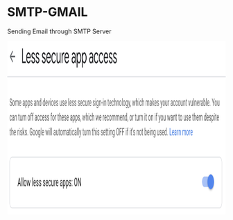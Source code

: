 # SMTP-GMAIL
Sending Email through SMTP Server


<img src="screenshots/less-secure-app-access.png" height="400em" width="600"/>